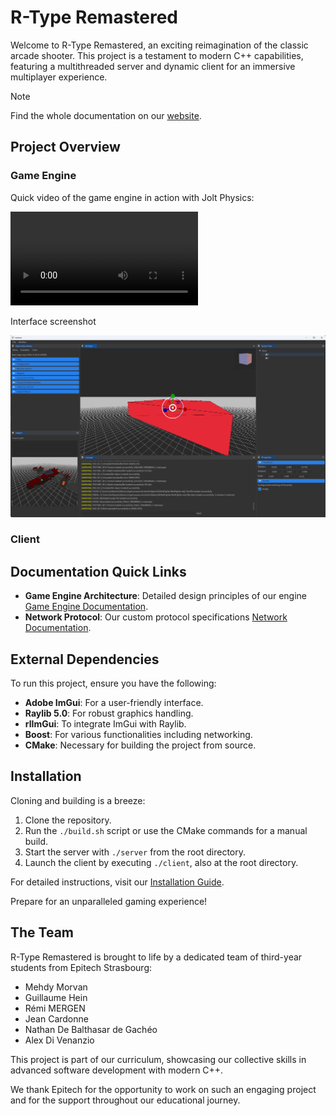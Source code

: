 # R-Type Remastered

Welcome to R-Type Remastered, an exciting reimagination of the classic arcade shooter. This project is a testament to modern C++ capabilities, featuring a multithreaded server and dynamic client for an immersive multiplayer experience.

> [!NOTE]  
> Find the whole documentation on our [website](https://rtype.guillaume-hein.fr/).

## Project Overview

### Game Engine

Quick video of the game engine in action with Jolt Physics:

<video src="docs/fall.mp4" controls title="Title"></video>

Interface screenshot

![Editor interface](docs/game_engine/editor_interface.png)

### Client



## Documentation Quick Links

- **Game Engine Architecture**: Detailed design principles of our engine [Game Engine Documentation](docs/ecs/README.md).
- **Network Protocol**: Our custom protocol specifications [Network Documentation](docs/network/RFC0001.md).

## External Dependencies

To run this project, ensure you have the following:
- **Adobe ImGui**: For a user-friendly interface.
- **Raylib 5.0**: For robust graphics handling.
- **rlImGui**: To integrate ImGui with Raylib.
- **Boost**: For various functionalities including networking.
- **CMake**: Necessary for building the project from source.

## Installation

Cloning and building is a breeze:
1. Clone the repository.
2. Run the `./build.sh` script or use the CMake commands for a manual build.
3. Start the server with `./server` from the root directory.
4. Launch the client by executing `./client`, also at the root directory.

For detailed instructions, visit our [Installation Guide](docs/install/README.md).

Prepare for an unparalleled gaming experience!

## The Team

R-Type Remastered is brought to life by a dedicated team of third-year students from Epitech Strasbourg:
- Mehdy Morvan
- Guillaume Hein
- Rémi MERGEN
- Jean Cardonne
- Nathan De Balthasar de Gachéo
- Alex Di Venanzio

This project is part of our curriculum, showcasing our collective skills in advanced software development with modern C++.

We thank Epitech for the opportunity to work on such an engaging project and for the support throughout our educational journey.
